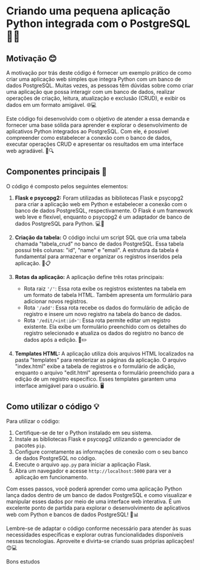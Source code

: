 # Criando uma pequena aplicação Python integrada com o PostgreSQL 🐍🐘

## Motivação 😊

A motivação por trás deste código é fornecer um exemplo prático de como criar uma aplicação web simples que integra Python com um banco de dados PostgreSQL. Muitas vezes, as pessoas têm dúvidas sobre como criar uma aplicação que possa interagir com um banco de dados, realizar operações de criação, leitura, atualização e exclusão (CRUD), e exibir os dados em um formato amigável. 🌐💻

Este código foi desenvolvido com o objetivo de atender a essa demanda e fornecer uma base sólida para aprender e explorar o desenvolvimento de aplicativos Python integrados ao PostgreSQL. Com ele, é possível compreender como estabelecer a conexão com o banco de dados, executar operações CRUD e apresentar os resultados em uma interface web agradável. 🚀🔍

## Componentes principais 🧩

O código é composto pelos seguintes elementos:

1. **Flask e psycopg2:** Foram utilizadas as bibliotecas Flask e psycopg2 para criar a aplicação web em Python e estabelecer a conexão com o banco de dados PostgreSQL, respectivamente. O Flask é um framework web leve e flexível, enquanto o psycopg2 é um adaptador de banco de dados PostgreSQL para Python. 💻🐘

2. **Criação da tabela:** O código inclui um script SQL que cria uma tabela chamada "tabela_crud" no banco de dados PostgreSQL. Essa tabela possui três colunas: "id", "name" e "email". A estrutura da tabela é fundamental para armazenar e organizar os registros inseridos pela aplicação. 🔧📋

3. **Rotas da aplicação:** A aplicação define três rotas principais:
   - Rota raiz `'/'`: Essa rota exibe os registros existentes na tabela em um formato de tabela HTML. Também apresenta um formulário para adicionar novos registros.
   - Rota `'/add'`: Essa rota recebe os dados do formulário de adição de registro e insere um novo registro na tabela do banco de dados.
   - Rota `'/edit/<int:id>'`: Essa rota permite editar um registro existente. Ela exibe um formulário preenchido com os detalhes do registro selecionado e atualiza os dados do registro no banco de dados após a edição. 📄✏️

4. **Templates HTML:** A aplicação utiliza dois arquivos HTML localizados na pasta "templates" para renderizar as páginas da aplicação. O arquivo "index.html" exibe a tabela de registros e o formulário de adição, enquanto o arquivo "edit.html" apresenta o formulário preenchido para a edição de um registro específico. Esses templates garantem uma interface amigável para o usuário. 🖥️

## Como utilizar o código 💡

Para utilizar o código:

1. Certifique-se de ter o Python instalado em seu sistema.
2. Instale as bibliotecas Flask e psycopg2 utilizando o gerenciador de pacotes `pip`.
3. Configure corretamente as informações de conexão com o seu banco de dados PostgreSQL no código.
4. Execute o arquivo `app.py` para iniciar a aplicação Flask.
5. Abra um navegador e acesse `http://localhost:5000` para ver a aplicação em funcionamento.

Com esses passos, você poderá aprender como uma aplicação Python lança dados dentro de um banco de dados PostgreSQL e como visualizar e manipular esses dados por meio de uma interface web interativa. É um excelente ponto de partida para explorar o desenvolvimento de aplicativos web com Python e bancos de dados PostgreSQL! 🚀📊

Lembre-se de adaptar o código conforme necessário para atender às suas necessidades específicas e explorar outras funcionalidades disponíveis nessas tecnologias. Aproveite e divirta-se criando suas próprias aplicações! 😊💻

Bons estudos

